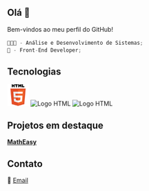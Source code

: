 ## Olá 👋
Bem-vindos ao meu perfil do GitHub!

```javascript
👨🏻‍💻 - Análise e Desenvolvimento de Sistemas;
🎨 - Front-End Developer;

```

## Tecnologias
<img height="50" src="https://raw.githubusercontent.com/github/explore/80688e429a7d4ef2fca1e82350fe8e3517d3494d/topics/html/html.png" alt="Logo HTML" style="max-width: 100%;"> <img height="50" src="https://brandslogos.com/wp-content/uploads/images/large/css-logo.png" alt="Logo HTML" style="max-width: 100%;"> <img height="50" src="https://upload.wikimedia.org/wikipedia/commons/6/6a/JavaScript-logo.png" alt="Logo HTML" style="max-width: 100%;">


## Projetos em destaque
**[MathEasy](https://feoliveira7.github.io/MathEasy/)**

## Contato
📧 [Email](mailto:oliveirafee77@gmail.com)
